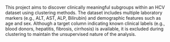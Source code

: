 This project aims to discover clinically meaningful subgroups within an HCV dataset using clustering methods. 
The dataset includes multiple laboratory markers (e.g., ALT, AST, ALP, Bilirubin) and demographic features such as age and sex. 
Although a target column indicating known clinical labels (e.g., blood donors, hepatitis, fibrosis, cirrhosis) is available, it is excluded during clustering to maintain the unsupervised nature of the analysis.
